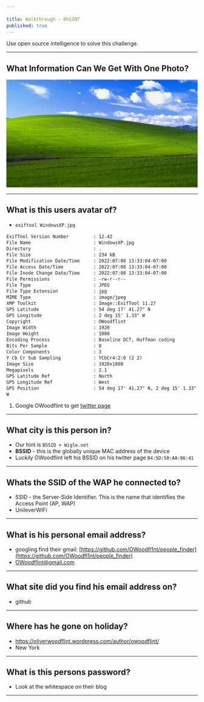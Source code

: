 ```yaml
---

title: Walkthrough - OhSINT
published: true
---
```


Use open source intelligence to solve this challenge.

* * *

## What Information Can We Get With One Photo?

![0xskar](/assets/WindowsXP.jpg)

* * *

## What is this users avatar of?

- ``exiftool WindowsXP.jpg``

```shell
ExifTool Version Number         : 12.42
File Name                       : WindowsXP.jpg
Directory                       : .
File Size                       : 234 kB
File Modification Date/Time     : 2022:07:08 13:33:04-07:00
File Access Date/Time           : 2022:07:08 13:33:04-07:00
File Inode Change Date/Time     : 2022:07:08 13:33:04-07:00
File Permissions                : -rw-r--r--
File Type                       : JPEG
File Type Extension             : jpg
MIME Type                       : image/jpeg
XMP Toolkit                     : Image::ExifTool 11.27
GPS Latitude                    : 54 deg 17' 41.27" N
GPS Longitude                   : 2 deg 15' 1.33" W
Copyright                       : OWoodflint
Image Width                     : 1920
Image Height                    : 1080
Encoding Process                : Baseline DCT, Huffman coding
Bits Per Sample                 : 8
Color Components                : 3
Y Cb Cr Sub Sampling            : YCbCr4:2:0 (2 2)
Image Size                      : 1920x1080
Megapixels                      : 2.1
GPS Latitude Ref                : North
GPS Longitude Ref               : West
GPS Position                    : 54 deg 17' 41.27" N, 2 deg 15' 1.33" W
```

1. Google OWoodflint to get [twitter page](https://twitter.com/owoodflint?lang=en)

* * *

## What city is this person in?

- Our hint is ``BSSID + Wigle.net``
- **BSSID** - this is the globally unique MAC address of the device
- Luckily OWoodflint left his BSSID on his twitter page ``B4:5D:50:AA:86:41``


* * *

## Whats the SSID of the WAP he connected to?

- SSID - the Server-Side Identifier. This is the name that identifies the Access Point (AP, WAP)
- UnileverWiFi

* * *

## What is his personal email address?

- googling find their gmail: [https://github.com/OWoodfl1nt/people_finder](https://github.com/OWoodfl1nt/people_finder)
- OWoodflint@gmail.com

* * *

## What site did you find his email address on?

- github

* * *

## Where has he gone on holiday?

- https://oliverwoodflint.wordpress.com/author/owoodflint/
- New York

* * *

## What is this persons password?

- Look at the whitespace on their blog

* * *
